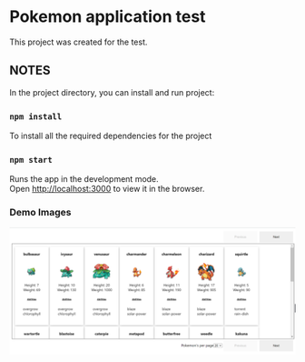 # Pokemon application test

This project was created for the test.

## NOTES

In the project directory, you can install and run project:

### `npm install`
To install all the required dependencies for the project

### `npm start`

Runs the app in the development mode.\
Open [http://localhost:3000](http://localhost:3000) to view it in the browser.

### Demo Images

![Home page](src/images/home.PNG?raw=true "Home page")